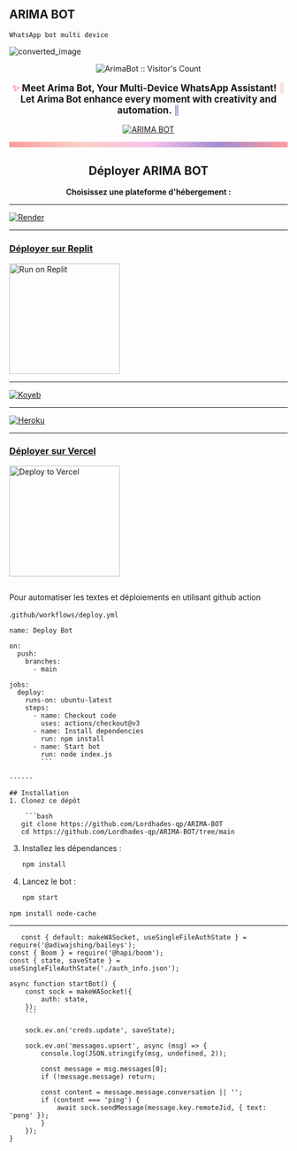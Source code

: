 ##         ARIMA BOT 
   `WhatsApp bot multi device`

![converted_image](https://github.com/user-attachments/assets/009c639c-3fea-4372-b728-c740d8aec591)

<p align="center">
  <img src="https://profile-counter.glitch.me/{ArimaBot}/count.svg" alt="ArimaBot :: Visitor's Count" />
</p>

<p align="center" style="font-size: 1.2em; font-weight: bold;">
  <span style="color: #ff9a9e;">✨</span> Meet <strong>Arima Bot</strong>, Your Multi-Device WhatsApp Assistant! 
  <span style="color: #fad0c4;">🌟</span> Let <strong>Arima Bot</strong> enhance every moment with creativity and automation. <span style="color: #a18cd1;">💬</span>
</p>

<p align="center">
  <a href="https://github.com/lordhades-qp/arima-bot/fork">
    <img title="ARIMA BOT" src="https://img.shields.io/badge/FORK-ARIMA BOT-h?color=blue&style=for-the-badge&logo=stackshare">
  </a>
</p>

<p align="center">
  <div style="background: linear-gradient(90deg, #ff9a9e, #fad0c4, #fbc2eb, #a18cd1, #ff9a9e); height: 10px; animation: shimmer 5s linear infinite;">
  </div>
</p>


## 

<h2 align="center">Déployer ARIMA BOT</h2>

<p align="center">
  <strong>Choisissez une plateforme d'hébergement :</strong>
</p>

<p align="center">

----
   
 <!-- Render -->
  <a href="https://render.com/deploy?repo=https://github.com/lordhades-qp/arima-bot" target="_blank">
    <img src="https://img.shields.io/badge/Render-Deploy-blueviolet?logo=render&logoColor=white" alt="Render">
  </a>

----

  
###  [Déployer sur Replit](https://replit.com)
<a href="https://replit.com/github/lordhades-qp/arima-bot" target="_blank">
  <img src="https://upload.wikimedia.org/wikipedia/commons/b/b2/Replit_Logo.png" alt="Run on Replit" width="200">
</a>

   ----- 
   
  <!-- Koyeb -->
  <a href="https://app.koyeb.com/deploy?repository=https://github.com/lordhades-qp/arima-bot" target="_blank">
    <img src="https://img.shields.io/badge/Koyeb-Deploy-brightgreen?logo=koyeb&logoColor=white" alt="Koyeb">
  </a>


  ----
  
  <!-- Heroku -->
  <a href="https://heroku.com/deploy?template=https://github.com/lordhades-qp/arima-bot" target="_blank">
    <img src="https://img.shields.io/badge/Heroku-Deploy-purple?logo=heroku&logoColor=white" alt="Heroku">
  </a>
</p>

-----


###  [Déployer sur Vercel](https://vercel.com)
<a href="https://vercel.com/new" target="_blank">
  <img src="https://vercel.com/button" alt="Deploy to Vercel" width="200">
</a

-----

##

Pour automatiser les textes et déploiements en utilisant github action 

.`github/workflows/deploy.yml`

```
name: Deploy Bot

on:
  push:
    branches:
      - main

jobs:
  deploy:
    runs-on: ubuntu-latest
    steps:
      - name: Checkout code
        uses: actions/checkout@v3
      - name: Install dependencies
        run: npm install
      - name: Start bot
        run: node index.js
        ```

------

## Installation
1. Clonez ce dépôt

    ```bash
   git clone https://github.com/Lordhades-qp/ARIMA-BOT
   cd https://github.com/Lordhades-qp/ARIMA-BOT/tree/main
   ```
3. Installez les dépendances :  
 
    ```bash
   npm install
   ```
4. Lancez le bot :  

    ```bash
   npm start
   ```
```
npm install node-cache
```

---------

```
   const { default: makeWASocket, useSingleFileAuthState } = require('@adiwajshing/baileys');
const { Boom } = require('@hapi/boom');
const { state, saveState } = useSingleFileAuthState('./auth_info.json');

async function startBot() {
    const sock = makeWASocket({
        auth: state,
    });
    ```

    sock.ev.on('creds.update', saveState);

    sock.ev.on('messages.upsert', async (msg) => {
        console.log(JSON.stringify(msg, undefined, 2));

        const message = msg.messages[0];
        if (!message.message) return;

        const content = message.message.conversation || '';
        if (content === 'ping') {
            await sock.sendMessage(message.key.remoteJid, { text: 'pong' });
        }
    });
}
